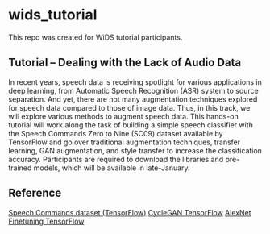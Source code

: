 # wids_tutorial

This repo was created for WiDS tutorial participants.

## Tutorial – Dealing with the Lack of Audio Data

In recent years, speech data is receiving spotlight for various applications in deep learning, from Automatic Speech Recognition (ASR) system to source separation. And yet, there are not many augmentation techniques explored for speech data compared to those of image data. Thus, in this track, we will explore various methods to augment speech data. This hands-on tutorial will work along the task of building a simple speech classifier with the Speech Commands Zero to Nine (SC09) dataset available by TensorFlow and go over traditional augmentation techniques, transfer learning, GAN augmentation, and style transfer to increase the classification accuracy. Participants are required to download the libraries and pre-trained models, which will be available in late-January.

## Reference

[Speech Commands dataset (TensorFlow)](https://www.tensorflow.org/tutorials/sequences/audio_recognition)
[CycleGAN TensorFlow](https://github.com/xhujoy/CycleGAN-tensorflow)
[AlexNet Finetuning TensorFlow](https://github.com/dgurkaynak/tensorflow-cnn-finetune/tree/master/alexnet)